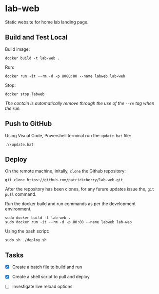 # lab-web
Static website for home lab landing page.

## Build and Test Local

Build image:
```
docker build -t lab-web .
```
Run:
```
docker run -it --rm -d -p 8080:80 --name labweb lab-web
```
Stop:
```
docker stop labweb
```
_The contain is automatically remove through the use of the `--rm` tag when the run._

## Push to GitHub
Using Visual Code, Powershell terminal run the `update.bat` file:
```
.\\update.bat
```
## Deploy
On the remote machine, initally, `clone` the Github repository:
```
git clone https://github.com/patrickcberry/lab-web.git
```
After the repository has been clones, for any furure updates issue the, `git pull` command.

Run the docker build and run commands as per the development environment,
```
sudo docker build -t lab-web .
sudo docker run -it --rm -d -p 80:80 --name labweb lab-web
```
Using the bash script:
```
sudo sh ./deploy.sh
```
## Tasks
- [X] Create a batch file to build and run
- [X] Create a shell script to pull and deploy
- [ ] Investigate live reload options




